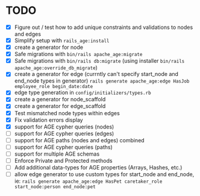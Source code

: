# TODO

- [x] Figure out / test how to add unique constraints and validations to nodes and edges
- [x] Simplify setup with `rails_age:install`
- [x] create a generator for node
- [x] Safe migrations with `bin/rails apache_age:migrate`
- [x] Safe migrations with `bin/rails db:migrate` (using installer `bin/rails apache_age:override_db_migrate`)
- [x] create a generator for edge (currntly can't specify start_node and end_node types in generator)
      `rails generate apache_age:edge HasJob employee_role begin_date:date`
- [x] edge type generation in `config/initializers/types.rb`
- [x] create a generator for node_scaffold
- [x] create a generator for edge_scaffold
- [x] Test mismatched node types within edges
- [x] Fix validation errors display
- [x] support for AGE cypher queries (nodes)
- [ ] support for AGE cypher queries (edges)
- [ ] support for AGE paths (nodes and edges) combined
- [ ] support for AGE cypher queries (paths)
- [ ] support for multiple AGE schemas
- [ ] Enforce Private and Protected methods
- [ ] Add additional data-types for AGE properties (Arrays, Hashes, etc.)
- [ ] allow edge generator to use custom types for start_node and end_node, ie:
      `rails generate apache_age:edge HasPet caretaker_role start_node:person end_node:pet`
